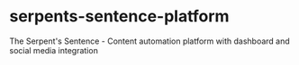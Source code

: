 # serpents-sentence-platform
The Serpent's Sentence - Content automation platform with dashboard and social media integration
